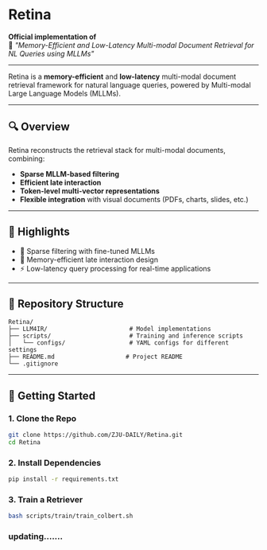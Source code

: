 # Retina

**Official implementation of**  
📄 *"Memory-Efficient and Low-Latency Multi-modal Document Retrieval for NL Queries using MLLMs"*  

---

Retina is a **memory-efficient** and **low-latency** multi-modal document retrieval framework for natural language queries, powered by Multi-modal Large Language Models (MLLMs). 

---

## 🔍 Overview

Retina reconstructs the retrieval stack for multi-modal documents, combining:

- **Sparse MLLM-based filtering** 
- **Efficient late interaction** 
- **Token-level multi-vector representations** 
- **Flexible integration** with visual documents (PDFs, charts, slides, etc.)

---

## 🚀 Highlights

- 🧠 Sparse filtering with fine-tuned MLLMs
- 🧊 Memory-efficient late interaction design
- ⚡ Low-latency query processing for real-time applications

---

## 📂 Repository Structure

```
Retina/
├── LLM4IR/                       # Model implementations
├── scripts/                      # Training and inference scripts
│   └── configs/                  # YAML configs for different settings
├── README.md                    # Project README
└── .gitignore
```

---

## 🚀 Getting Started

### 1. Clone the Repo

```bash
git clone https://github.com/ZJU-DAILY/Retina.git
cd Retina
```

### 2. Install Dependencies

```bash
pip install -r requirements.txt 
```

### 3. Train a Retriever

```bash
bash scripts/train/train_colbert.sh
```

### updating.......
